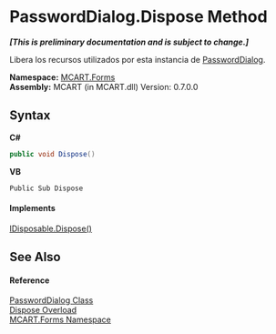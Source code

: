 # PasswordDialog.Dispose Method 
 _**\[This is preliminary documentation and is subject to change.\]**_

Libera los recursos utilizados por esta instancia de <a href="d9072251-003e-2cff-b459-4be930866810">PasswordDialog</a>.

**Namespace:**&nbsp;<a href="011ae362-3d07-a00f-33d0-a3505737ed05">MCART.Forms</a><br />**Assembly:**&nbsp;MCART (in MCART.dll) Version: 0.7.0.0

## Syntax

**C#**<br />
``` C#
public void Dispose()
```

**VB**<br />
``` VB
Public Sub Dispose
```


#### Implements
<a href="http://msdn2.microsoft.com/es-es/library/es4s3w1d" target="_blank">IDisposable.Dispose()</a><br />

## See Also


#### Reference
<a href="d9072251-003e-2cff-b459-4be930866810">PasswordDialog Class</a><br /><a href="4a78fe48-2b51-807f-2342-5cb4d3ff775d">Dispose Overload</a><br /><a href="011ae362-3d07-a00f-33d0-a3505737ed05">MCART.Forms Namespace</a><br />